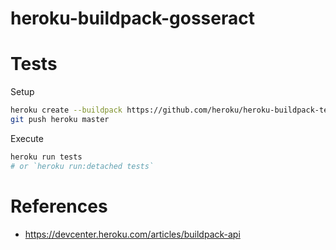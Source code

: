 # heroku-buildpack-gosseract

# Tests

Setup

```sh
heroku create --buildpack https://github.com/heroku/heroku-buildpack-testrunner
git push heroku master
```

Execute

```sh
heroku run tests
# or `heroku run:detached tests`
```

# References

- https://devcenter.heroku.com/articles/buildpack-api

